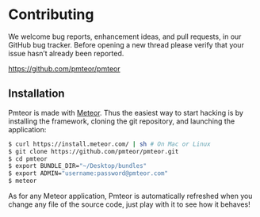 # Contributing

We welcome bug reports, enhancement ideas, and pull requests, in our GitHub bug tracker. Before
opening a new thread please verify that your issue hasn’t already been reported.

<https://github.com/pmteor/pmteor>


## Installation

Pmteor is made with [Meteor](https://www.meteor.com). Thus the easiest way to
start hacking is by installing the framework, cloning the git repository, and
launching the application:

```bash
$ curl https://install.meteor.com/ | sh # On Mac or Linux
$ git clone https://github.com/pmteor/pmteor.git
$ cd pmteor
$ export BUNDLE_DIR="~/Desktop/bundles"
$ export ADMIN="username:password@pmteor.com"
$ meteor
```

As for any Meteor application, Pmteor is automatically refreshed when you change
any file of the source code, just play with it to see how it behaves!
